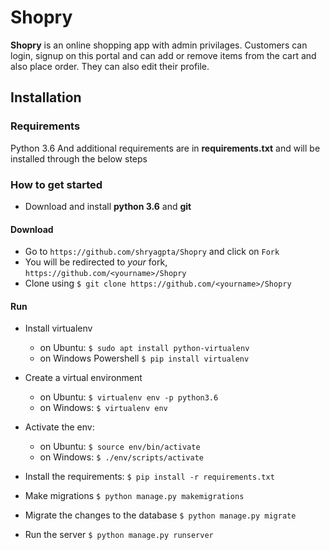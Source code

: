 # Shopry

**Shopry** is an online shopping app with admin privilages. Customers can login, signup on this portal and can add or remove items from the cart and also place order. They can also edit their profile.

## Installation

### Requirements

Python 3.6 
And additional requirements are in **requirements.txt** and will be installed through the below steps

### How to get started

* Download and install **python 3.6** and **git**
#### Download
* Go to `https://github.com/shryagpta/Shopry` and click on `Fork`
* You will be redirected to *your* fork, `https://github.com/<yourname>/Shopry`
* Clone using `$ git clone https://github.com/<yourname>/Shopry`
#### Run
* Install virtualenv  
    - on Ubuntu: `$ sudo apt install python-virtualenv`  
    - on Windows Powershell `$ pip install virtualenv`  
* Create a virtual environment  
    - on Ubuntu: `$ virtualenv env -p python3.6`  
    - on Windows: `$ virtualenv env`  
* Activate the env:
    - on Ubuntu: `$ source env/bin/activate`  
    - on Windows: `$ ./env/scripts/activate`  
* Install the requirements: `$ pip install -r requirements.txt`

* Make migrations `$ python manage.py makemigrations`  
* Migrate the changes to the database `$ python manage.py migrate`  
* Run the server `$ python manage.py runserver`

